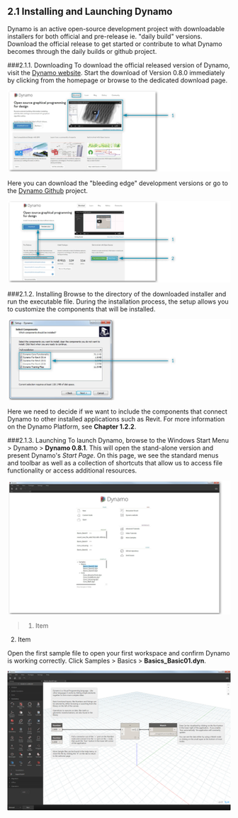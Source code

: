 ## 2.1 Installing and Launching Dynamo

Dynamo is an active open-source development project with downloadable installers for both official and pre-release ie. "daily build" versions. Download the official release to get started or contribute to what Dynamo becomes through the daily builds or github project.

###2.1.1. Downloading
To download the official released version of Dynamo, visit the [Dynamo website](http://dynamobim.com/). Start the download of Version 0.8.0 immediately by clicking from the homepage or browse to the dedicated download page. 

![NEEDS UPDATE - website homepage](images/2-1/01-DynamoHomepage.png)

Here you can download the "bleeding edge" development versions or go to the [Dynamo Github](https://github.com/DynamoDS/Dynamo) project.

![website downloads page](images/2-1/02-DynamoDownload.png)

###2.1.2. Installing
Browse to the directory of the downloaded installer and run the executable file. During the installation process, the setup allows you to customize the components that will be installed. 

![Setup Window](images/2-1/03-InstallSetup.png)

Here we need to decide if we want to include the components that connect Dynamo to other installed applications such as Revit. For more information on the Dynamo Platform, see **Chapter 1.2.2**.

###2.1.3. Launching
To launch Dynamo, browse to the Windows Start Menu > Dynamo > **Dynamo 0.8.1**. This will open the stand-alone version and present Dynamo's *Start Page*. On this page, we see the standard menus and toolbar as well as a collection of shortcuts that allow us to access file functionality or access additional resources. 

![NEEDS UPDATE - labels Dynamo start page](images/2-1/04-DynamoStartpage.png)

>1. Item
2. Item

Open the first sample file to open your first workspace and confirm Dynamo is working correctly. Click Samples > Basics > **Basics_Basic01.dyn**. 

![NEEDS UPDATE - drop shadow - Basics_Basic01](images/2-1/05-Basics_Basic01.jpg)
